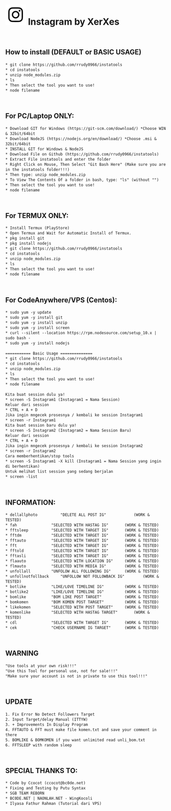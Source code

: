 # ![Image](Instagram2016_white-(64px).png) Instagram by XerXes
<br/>

## How to install (DEFAULT or BASIC USAGE)
	* git clone https://github.com/rrudy0966/instatools
	* cd instatools
	* unzip node_modules.zip
	* ls
	* Then select the tool you want to use!
	* node filename
<br/>

## For PC/Laptop ONLY:
	* Download GIT for Windows (https://git-scm.com/download/) *Choose WIN & 32bit/64bit
	* Download NodeJS (https://nodejs.org/en/download/) *Choose .msi & 32bit/64bit
	* INSTALL GIT for Windows & NodeJS
	* Download File on Github (https://github.com/rrudy0966/instatools)
	* Extract File instatools and enter the folder
	* Right Click on Mouse, Then Select "Git Bash Here" (Make sure you are in the instatools folder!!!)
	* Then type: unzip node_modules.zip
	* To View The Contents Of a folder in bash, type: "ls" (without "")
	* Then select the tool you want to use!
	* node filename
<br/>

## For TERMUX ONLY:
	* Install Termux (PlayStore)
	* Open Termux and Wait for Automatic Install of Termux.
	* pkg install git
	* pkg install nodejs
	* git clone https://github.com/rrudy0966/instatools
	* cd instatools
	* unzip node_modules.zip
	* ls
	* Then select the tool you want to use!
	* node filename
	
<br/>

## For CodeAnywhere/VPS (Centos):
	* sudo yum -y update
	* sudo yum -y install git
	* sudo yum -y install unzip
	* sudo yum -y install screen
	* curl --silent --location https://rpm.nodesource.com/setup_10.x | sudo bash -
	* sudo yum -y install nodejs

	=========== Basic Usage ==============
	* git clone https://github.com/rrudy0966/instatools
	* cd instatools
	* unzip node_modules.zip
	* ls
	* Then select the tool you want to use!
	* node filename
	
	Kita buat session dulu ya!
	* screen -S Instagram1 (Instagram1 = Nama Session)
	Keluar dari session
	* CTRL + A + D
	Jika ingin mngecek prosesnya / kembali ke session Instagram1
	* screen -r Instagram1
	Kita buat session baru dulu ya!
	* screen -S Instagram2 (Instagram2 = Nama Session Baru)
	Keluar dari session
	* CTRL + A + D
	Jika ingin mngecek prosesnya / kembali ke session Instagram2
	* screen -r Instagram2
	Cara memberhentikan/stop tools
	* screen -S Instagram1 -X kill (Instagram1 = Nama Session yang ingin di berhentikan)
	Untuk melihat list session yang sedang berjalan
	* screen -list
<br/>

## INFORMATION:
	* dellallphoto			"DELETE ALL POST IG"			(WORK & TESTED)
	* fah				"SELECTED WITH HASTAG IG"		(WORK & TESTED)
	* fftsleep			"SELECTED WITH TARGET IG"		(WORK & TESTED)
	* fftdm				"SELECTED WITH TARGET IG"		(WORK & TESTED)
	* fftauto			"SELECTED WITH TARGET IG"		(WORK & TESTED)
	* fft				"SELECTED WITH TARGET IG"		(WORK & TESTED)
	* fftold			"SELECTED WITH TARGET IG"		(WORK & TESTED)
	* fftasli			"SELECTED WITH TARGET IG"		(WORK & TESTED)
	* flaauto			"SELECTED WITH LOCATION IG"		(WORK & TESTED)
	* flmauto			"SELECTED WITH MEDIA IG"		(WORK & TESTED)
	* unfollall			"UNFOLOW ALL FOLLOWING IG"		(WORK & TESTED)
	* unfollnotfollback		"UNFOLLOW NOT FOLLOWBACK IG"	 	(WORK & TESTED)
	* botlike			"LIKE/LOVE TIMELINE IG"			(WORK & TESTED)
	* botlike2			"LIKE/LOVE TIMELINE IG"			(WORK & TESTED)
	* bomlike			"BOM LIKE POST TARGET"			(WORK & TESTED)
	* bomkomen			"BOM KOMEN POST TARGET"			(WORK & TESTED)
	* likekomen			"SELECTED WITH POST TARGET"		(WORK & TESTED)
	* komenlike			"SELECTED WITH HASTAG TARGET"		(WORK & TESTED)
	* cdl				"SELECTED WITH TARGET IG"		(WORK & TESTED)
	* cek				"CHECK USERNAME IG TARGET"		(WORK & TESTED)


<br/>

## WARNING
	"Use tools at your own risk!!!"
	"Use this Tool for personal use, not for sale!!!"
	"Make sure your account is not in private to use this tool!!!"
<br/>

## UPDATE
    1. Fix Error No Detect Followers Target
    2. Input Target/delay Manual (ITTYW)
    3. + Improvements In Display Program
    4. FFTAUTO & FFT must make file komen.txt and save your comment in there
    5. BOMLIKE & BOMKOMEN if you want unlimited read unli_bom.txt
    6. FFTSLEEP with random sleep 
<br/>

## SPECIAL THANKS TO:
	* Code by Ccocot (ccocot@bc0de.net)
	* Fixing and Testing by Putu Syntax
	* SGB TEAM REBORN
	* BC0DE.NET | NAONLAH.NET - WingKocoli
	* Ilyasa Fathur Rahman (Tutorial dari VPS)
